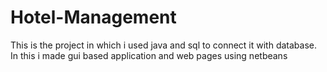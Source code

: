 # Hotel-Management
This is the project in which i used java and sql to connect it with database.
In this i made gui based application and web pages using netbeans
